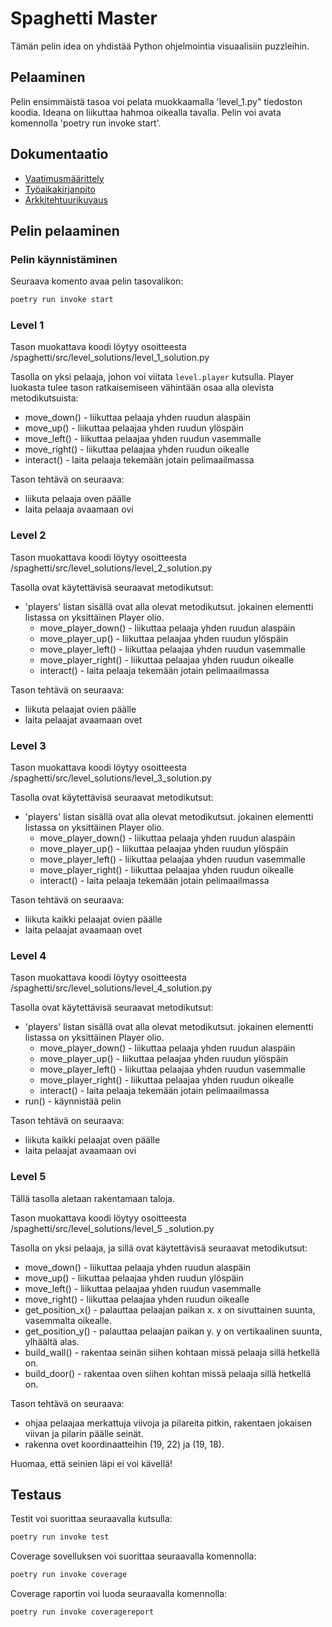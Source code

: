 # Spaghetti Master
Tämän pelin idea on yhdistää Python ohjelmointia visuaalisiin puzzleihin.

## Pelaaminen
Pelin ensimmäistä tasoa voi pelata muokkaamalla 'level_1.py" tiedoston koodia. Ideana on liikuttaa hahmoa oikealla tavalla. Pelin voi avata komennolla 'poetry run invoke start'.

## Dokumentaatio

- [Vaatimusmäärittely](./dokumentaatio/vaatimusmaarittely.md)
- [Työaikakirjanpito](./dokumentaatio/tyoaikakirjanpito.md)
- [Arkkitehtuurikuvaus](./dokumentaatio/arkkitehtuurikuvaus.md)

## Pelin pelaaminen

### Pelin käynnistäminen

Seuraava komento avaa pelin tasovalikon:

```bash
poetry run invoke start
```

### Level 1

Tason muokattava koodi löytyy osoitteesta /spaghetti/src/level_solutions/level_1_solution.py

Tasolla on yksi pelaaja, johon voi viitata `level.player` kutsulla. Player luokasta tulee tason ratkaisemiseen vähintään osaa alla olevista metodikutsuista:
* move_down() - liikuttaa pelaaja yhden ruudun alaspäin
* move_up() - liikuttaa pelaajaa yhden ruudun ylöspäin
* move_left() - liikuttaa pelaajaa yhden ruudun vasemmalle
* move_right() - liikuttaa pelaajaa yhden ruudun oikealle
* interact() - laita pelaaja tekemään jotain pelimaailmassa

Tason tehtävä on seuraava:
* liikuta pelaaja oven päälle
* laita pelaaja avaamaan ovi

### Level 2

Tason muokattava koodi löytyy osoitteesta /spaghetti/src/level_solutions/level_2_solution.py

Tasolla ovat käytettävisä seuraavat metodikutsut:
* 'players' listan sisällä ovat alla olevat metodikutsut. jokainen elementti listassa on yksittäinen Player olio.
    * move_player_down() - liikuttaa pelaaja yhden ruudun alaspäin
    * move_player_up() - liikuttaa pelaajaa yhden ruudun ylöspäin
    * move_player_left() - liikuttaa pelaajaa yhden ruudun vasemmalle
    * move_player_right() - liikuttaa pelaajaa yhden ruudun oikealle
    * interact() - laita pelaaja tekemään jotain pelimaailmassa

Tason tehtävä on seuraava:
  * liikuta pelaajat ovien päälle
  * laita pelaajat avaamaan ovet

### Level 3

Tason muokattava koodi löytyy osoitteesta /spaghetti/src/level_solutions/level_3_solution.py

Tasolla ovat käytettävisä seuraavat metodikutsut:
* 'players' listan sisällä ovat alla olevat metodikutsut. jokainen elementti listassa on yksittäinen Player olio.
    * move_player_down() - liikuttaa pelaaja yhden ruudun alaspäin
    * move_player_up() - liikuttaa pelaajaa yhden ruudun ylöspäin
    * move_player_left() - liikuttaa pelaajaa yhden ruudun vasemmalle
    * move_player_right() - liikuttaa pelaajaa yhden ruudun oikealle
    * interact() - laita pelaaja tekemään jotain pelimaailmassa

Tason tehtävä on seuraava:
  * liikuta kaikki pelaajat ovien päälle
  * laita pelaajat avaamaan ovet

### Level 4

Tason muokattava koodi löytyy osoitteesta /spaghetti/src/level_solutions/level_4_solution.py

Tasolla ovat käytettävisä seuraavat metodikutsut:
* 'players' listan sisällä ovat alla olevat metodikutsut. jokainen elementti listassa on yksittäinen Player olio.
    * move_player_down() - liikuttaa pelaaja yhden ruudun alaspäin
    * move_player_up() - liikuttaa pelaajaa yhden ruudun ylöspäin
    * move_player_left() - liikuttaa pelaajaa yhden ruudun vasemmalle
    * move_player_right() - liikuttaa pelaajaa yhden ruudun oikealle
    * interact() - laita pelaaja tekemään jotain pelimaailmassa
* run() - käynnistää pelin


Tason tehtävä on seuraava:
  * liikuta kaikki pelaajat oven päälle
  * laita pelaajat avaamaan ovi

### Level 5

Tällä tasolla aletaan rakentamaan taloja.

Tason muokattava koodi löytyy osoitteesta /spaghetti/src/level_solutions/level_5 _solution.py

Tasolla on yksi pelaaja, ja sillä ovat käytettävisä seuraavat metodikutsut:
  * move_down() - liikuttaa pelaaja yhden ruudun alaspäin
  * move_up() - liikuttaa pelaajaa yhden ruudun ylöspäin
  * move_left() - liikuttaa pelaajaa yhden ruudun vasemmalle
  * move_right() - liikuttaa pelaajaa yhden ruudun oikealle 
  * get_position_x() - palauttaa pelaajan paikan x. x on sivuttainen suunta, vasemmalta oikealle.
  * get_position_y() - palauttaa pelaajan paikan y. y on vertikaalinen suunta, ylhäältä alas.
  * build_wall() - rakentaa seinän siihen kohtaan missä pelaaja sillä hetkellä on.
  * build_door() - rakentaa oven siihen kohtan missä pelaaja sillä hetkellä on.

Tason tehtävä on seuraava:
  * ohjaa pelaajaa merkattuja viivoja ja pilareita pitkin, rakentaen jokaisen viivan ja pilarin päälle seinät.
  * rakenna ovet koordinaatteihin (19, 22) ja (19, 18).

Huomaa, että seinien läpi ei voi kävellä!

## Testaus

Testit voi suorittaa seuraavalla kutsulla:

```bash
poetry run invoke test
```

Coverage sovelluksen voi suorittaa seuraavalla komennolla:

```bash
poetry run invoke coverage
```

Coverage raportin voi luoda seuraavalla komennolla:

```bash
poetry run invoke coveragereport
```